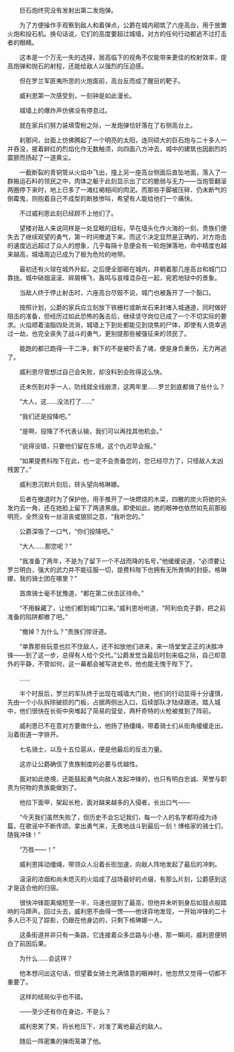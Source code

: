 　　巨石炮终究没有发射出第二发炮弹。

　　为了方便操作手观察到敌人和着弹点，公爵在城内砌筑了六座高台，用于放置火炮和投石机。换句话说，它们的高度要超过城墙，对方的任何行动都逃不过打击者的眼睛。

　　这本是一个万无一失的选择，居高临下的视角不仅能带来更佳的校射效率，提高炮弹和抛石的射程，还能给敌人以强烈的压迫感。

　　但在罗兰军匪夷所思的火炮面前，高台反而成了醒目的靶子。

　　威利恩第一次感受到，一刻钟是如此漫长。

　　城墙上的爆炸声仿佛没有停息过。

　　就在家兵们努力装填雪粉之际，一发炮弹恰好落在了右侧高台上。

　　刹那间，台面上仿佛腾起了一个明亮的太阳，连同硕大的巨石炮与二十多人一并吞没，接着鲜红的烈焰化作无数触须，向四面八方冲去，城中的建筑也因剧烈的震颤而扬起了一道黄尘。

　　一截断裂的青铜管从火焰中飞出，撞上另一座高台侧面后直坠地面，落入了一群搬运石料的领民之中，肉体之躯于此刻显示出了它的脆弱与无力——当炮管翻滚两圈停下来时，地上已多了一滩红褐相间的肉泥。而那些手脚被压碎、仍未断气的倒霉鬼，则抱着自己不成型的断肢惨叫，希望有人能给他们一个痛快。

　　不过威利恩此刻已经顾不上他们了。

　　望楼对敌人来说同样是一处显眼的目标，早在墙头化作火海的一刻，贵族们便失去了继续观望的勇气，第一时间撤退下来。而这个决定显然是正确的，对方炮击的速度远远超过了众人的想象，几乎每隔十息便会有一轮炮弹落地，命中精度也越来越高，城墙周边已成为了极为危险的地带。

　　最初还有火球在城外升起，之后便全部砸在城内，并朝着那几座高台和城门口靠拢。城中硝烟滚滚、碎屑横飞，轰鸣与哀嚎混杂在一起，宛若地狱中的景象。

　　当敌人终于停止射击时，六座高台尽毁不说，城门也被轰开了一个豁口。

　　按照计划，公爵的家兵应立刻放下铁栅栏或断龙石来封堵入城通道，同时做好阻击的准备，但经历过如此恐怖的轰击后，继续坚守岗位已成了一个不切实际的要求。火焰顺着油脂四处流淌，城墙上下到处都能见到烧焦的尸体，即使有人侥幸逃过一劫，也完全丧失了战斗的勇气，更别提那些被强征来的领民了。

　　能跑的都已跑得一干二净，剩下的不是被吓丢了魂，便是身负重伤，无力再逃了。

　　威利恩尽管想过自己会失败，却没料到会败得这么快。

　　还未伤到对手一人，防线就全线崩溃，这两年里……罗兰到底都做了些什么？

　　“大人，这……没法打了……”

　　“我们还是投降吧。”

　　“是啊，投降了不代表认输，我们可以再找其他机会。”

　　“说得没错，只要他们留在东境，这个仇迟早会报。”

　　“如果提费科陛下在此，也一定不会责备您的，您已经尽力了，只怪敌人太凶残罢了。”

　　威利恩沉默片刻后，转头望向格琳娜。

　　后者在撤退时为了保护他，用手推开了一块燃烧的木梁，四散的炭火将她的头发灼去一角，还在她脸上留下了两道黑痕。即使如此，她的眼神也依然如先前那般明亮，全然没有一丝沮丧或狼狈之意，“我听您的。”

　　公爵深吸了一口气，“你们投降吧。”

　　“大人……那您呢？”

　　“我准备了两年，不是为了留下一个不战而降的名号，”他缓缓说道，“必须要让罗兰明白，强大的武力并不能征服一切，提费科陛下也拥有无所畏惧的封臣。格琳娜，我的骑士团在哪里？”

　　首席骑士毫不犹豫道，“都在第二伏击区待命。”

　　“不用躲藏了，让他们都到城门口来。”威利恩吩咐道，“阿利伯克子爵，把之前准备的陷阱都撤了吧。”

　　“撤掉？为什么？”贵族们惊讶道。

　　“单靠那些玩意也拦不住敌人，还不如放他们进来，来一场堂堂正正的决胜冲锋——到了这一步，总得有人给个交代。”公爵发觉当最后时刻来临之际，自己却意外的平静，不管如何，这一幕都会被写进史书，他也能无愧于陛下了。

　　……

　　半个时辰后，罗兰的军队终于出现在城墙大门处，他们的行动显得十分谨慎，先由一个小队拆除破损的门板，占据两侧出入口，后续部队才陆续跟进。踏入城中，他们很快在长街中央堆起了简易的营垒，两杆奇特的火枪被推到了阵前。

　　威利恩已不在意对方要做什么，他扬了扬缰绳，带着骑士们从街角缓缓走出，沿着街道一字排开。

　　七名骑士，以及十五位扈从，便是他最后的反击力量。

　　这亦让公爵确信了贵族制度的必要与优越性。

　　面对如此绝境，还能鼓起勇气向敌人发起冲锋的，也只有明白忠诚、荣誉与职责为何物的贵族能做到了。

　　他拉下面甲，架起长枪，面对越来越多的入侵者，长出口气——

　　“今天我们虽然失败了，但历史不会忘记我们，每一个人的名字都将成为诗篇，在歌谣中不断传颂。拿出勇气来，无畏地战斗到最后一刻！博格家的骑士们，随我冲锋！”

　　“万胜——！”

　　威利恩挥动缰绳，带领众人沿着长街加速，向敌人阵地发起了最后的冲刺。

　　滚滚的浓烟和尚未熄灭的火焰成了战场最好的点缀，有那么片刻，公爵感到这才是适合他的归宿。

　　很快冲锋距离缩短至一半，马速也提到了最高，但他并未听到身后如鼓点般踏响的马蹄声。回过头去，威利恩不由得一愣——他讶异地发现，一开始冲锋的二十多人已不见了踪影，仍跟在他身边的，只剩下格琳娜一人。

　　这条街道并非只有一条路，它连接着众多岔路与小巷，那一瞬间，威利恩便明白了前因后果。

　　为什么……会这样？

　　他本想问出这句话，但望着女骑士充满情意的眼神时，他忽然又觉得一切都不重要了。

　　这样的结局似乎也不错。

　　——至少还有你在身边，不是么？

　　威利恩笑了笑，将长枪压下，对准了离他最近的敌人。

　　随后一阵密集的弹雨笼罩了他。
